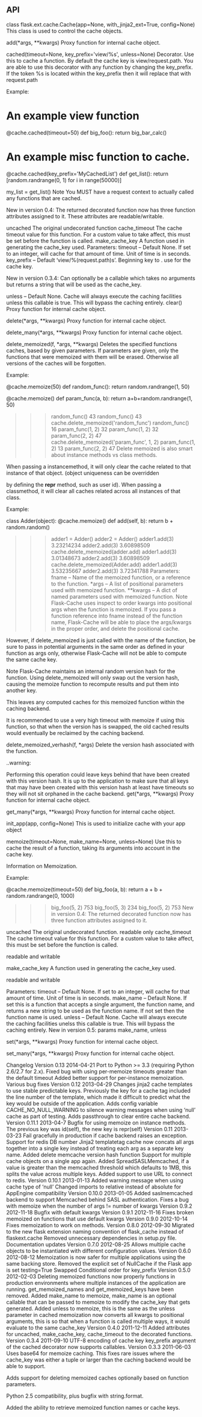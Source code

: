 API
----------

class flask.ext.cache.Cache(app=None, with_jinja2_ext=True, config=None)
This class is used to control the cache objects.

add(*args, **kwargs)
Proxy function for internal cache object.

cached(timeout=None, key_prefix='view/%s', unless=None)
Decorator. Use this to cache a function. By default the cache key is view/request.path. You are able to use this decorator with any function by changing the key_prefix. If the token %s is located within the key_prefix then it will replace that with request.path

Example:

# An example view function
@cache.cached(timeout=50)
def big_foo():
    return big_bar_calc()

# An example misc function to cache.
@cache.cached(key_prefix='MyCachedList')
def get_list():
    return [random.randrange(0, 1) for i in range(50000)]

my_list = get_list()
Note
You MUST have a request context to actually called any functions that are cached.

New in version 0.4: The returned decorated function now has three function attributes assigned to it. These attributes are readable/writable.

uncached
The original undecorated function
cache_timeout
The cache timeout value for this function. For a custom value to take affect, this must be set before the function is called.
make_cache_key
A function used in generating the cache_key used.
Parameters:	
timeout – Default None. If set to an integer, will cache for that amount of time. Unit of time is in seconds.
key_prefix –
Default ‘view/%(request.path)s’. Beginning key to . use for the cache key.

New in version 0.3.4: Can optionally be a callable which takes no arguments but returns a string that will be used as the cache_key.

unless – Default None. Cache will always execute the caching facilities unless this callable is true. This will bypass the caching entirely.
clear()
Proxy function for internal cache object.

delete(*args, **kwargs)
Proxy function for internal cache object.

delete_many(*args, **kwargs)
Proxy function for internal cache object.

delete_memoized(f, *args, **kwargs)
Deletes the specified functions caches, based by given parameters. If parameters are given, only the functions that were memoized with them will be erased. Otherwise all versions of the caches will be forgotten.

Example:

@cache.memoize(50)
def random_func():
    return random.randrange(1, 50)

@cache.memoize()
def param_func(a, b):
    return a+b+random.randrange(1, 50)
>>> random_func()
43
>>> random_func()
43
>>> cache.delete_memoized('random_func')
>>> random_func()
16
>>> param_func(1, 2)
32
>>> param_func(1, 2)
32
>>> param_func(2, 2)
47
>>> cache.delete_memoized('param_func', 1, 2)
>>> param_func(1, 2)
13
>>> param_func(2, 2)
47
Delete memoized is also smart about instance methods vs class methods.

When passing a instancemethod, it will only clear the cache related to that instance of that object. (object uniqueness can be overridden

by defining the __repr__ method, such as user id).
When passing a classmethod, it will clear all caches related across all instances of that class.

Example:

class Adder(object):
    @cache.memoize()
    def add(self, b):
        return b + random.random()
>>> adder1 = Adder()
>>> adder2 = Adder()
>>> adder1.add(3)
3.23214234
>>> adder2.add(3)
3.60898509
>>> cache.delete_memoized(adder.add)
>>> adder1.add(3)
3.01348673
>>> adder2.add(3)
3.60898509
>>> cache.delete_memoized(Adder.add)
>>> adder1.add(3)
3.53235667
>>> adder2.add(3)
3.72341788
Parameters:	
fname – Name of the memoized function, or a reference to the function.
*args – A list of positional parameters used with memoized function.
**kwargs – A dict of named parameters used with memoized function.
Note
Flask-Cache uses inspect to order kwargs into positional args when the function is memoized. If you pass a function reference into fname instead of the function name, Flask-Cache will be able to place the args/kwargs in the proper order, and delete the positional cache.

However, if delete_memoized is just called with the name of the function, be sure to pass in potential arguments in the same order as defined in your function as args only, otherwise Flask-Cache will not be able to compute the same cache key.

Note
Flask-Cache maintains an internal random version hash for the function. Using delete_memoized will only swap out the version hash, causing the memoize function to recompute results and put them into another key.

This leaves any computed caches for this memoized function within the caching backend.

It is recommended to use a very high timeout with memoize if using this function, so that when the version has is swapped, the old cached results would eventually be reclaimed by the caching backend.

delete_memoized_verhash(f, *args)
Delete the version hash associated with the function.

..warning:

Performing this operation could leave keys behind that have
been created with this version hash. It is up to the application
to make sure that all keys that may have been created with this
version hash at least have timeouts so they will not sit orphaned
in the cache backend.
get(*args, **kwargs)
Proxy function for internal cache object.

get_many(*args, **kwargs)
Proxy function for internal cache object.

init_app(app, config=None)
This is used to initialize cache with your app object

memoize(timeout=None, make_name=None, unless=None)
Use this to cache the result of a function, taking its arguments into account in the cache key.

Information on Memoization.

Example:

@cache.memoize(timeout=50)
def big_foo(a, b):
    return a + b + random.randrange(0, 1000)
>>> big_foo(5, 2)
753
>>> big_foo(5, 3)
234
>>> big_foo(5, 2)
753
New in version 0.4: The returned decorated function now has three function attributes assigned to it.

uncached
The original undecorated function. readable only
cache_timeout
The cache timeout value for this function. For a custom value to take affect, this must be set before the function is called.

readable and writable

make_cache_key
A function used in generating the cache_key used.

readable and writable

Parameters:	
timeout – Default None. If set to an integer, will cache for that amount of time. Unit of time is in seconds.
make_name – Default None. If set this is a function that accepts a single argument, the function name, and returns a new string to be used as the function name. If not set then the function name is used.
unless – Default None. Cache will always execute the caching facilities unelss this callable is true. This will bypass the caching entirely.
New in version 0.5: params make_name, unless

set(*args, **kwargs)
Proxy function for internal cache object.

set_many(*args, **kwargs)
Proxy function for internal cache object.

Changelog
Version 0.13 2014-04-21
Port to Python >= 3.3 (requiring Python 2.6/2.7 for 2.x).
Fixed bug with using per-memoize timeouts greater than the default timeout
Added better support for per-instance memoization.
Various bug fixes
Version 0.12 2013-04-29
Changes jinja2 cache templates to use stable predictable keys. Previously the key for a cache tag included the line number of the template, which made it difficult to predict what the key would be outside of the application.
Adds config variable CACHE_NO_NULL_WARNING to silence warning messages when using ‘null’ cache as part of testing.
Adds passthrough to clear entire cache backend.
Version 0.11.1 2013-04-7
Bugfix for using memoize on instance methods. The previous key was id(self), the new key is repr(self)
Version 0.11 2013-03-23
Fail gracefully in production if cache backend raises an exception.
Support for redis DB number
Jinja2 templatetag cache now concats all args together into a single key instead of treating each arg as a separate key name.
Added delete memcache version hash function
Support for multiple cache objects on a single app again.
Added SpreadSASLMemcached, if a value is greater than the memcached threshold which defaults to 1MB, this splits the value across multiple keys.
Added support to use URL to connect to redis.
Version 0.10.1 2013-01-13
Added warning message when using cache type of ‘null’
Changed imports to relative instead of absolute for AppEngine compatibility
Version 0.10.0 2013-01-05
Added saslmemcached backend to support Memcached behind SASL authentication.
Fixes a bug with memoize when the number of args != number of kwargs
Version 0.9.2 2012-11-18
Bugfix with default kwargs
Version 0.9.1 2012-11-16
Fixes broken memoized on functions that use default kwargs
Version 0.9.0 2012-10-14
Fixes memoization to work on methods.
Version 0.8.0 2012-09-30
Migrated to the new flask extension naming convention of flask_cache instead of flaskext.cache
Removed unnecessary dependencies in setup.py file.
Documentation updates
Version 0.7.0 2012-08-25
Allows multiple cache objects to be instantiated with different configuration values.
Version 0.6.0 2012-08-12
Memoization is now safer for multiple applications using the same backing store.
Removed the explicit set of NullCache if the Flask app is set testing=True
Swapped Conditional order for key_prefix
Version 0.5.0 2012-02-03
Deleting memoized functions now properly functions in production environments where multiple instances of the application are running.
get_memoized_names and get_memoized_keys have been removed.
Added make_name to memoize, make_name is an optional callable that can be passed to memoize to modify the cache_key that gets generated.
Added unless to memoize, this is the same as the unless parameter in cached
memoization now converts all kwargs to positional arguments, this is so that when a function is called multiple ways, it would evaluate to the same cache_key
Version 0.4.0 2011-12-11
Added attributes for uncached, make_cache_key, cache_timeout to the decorated functions.
Version 0.3.4 2011-09-10
UTF-8 encoding of cache key
key_prefix argument of the cached decorator now supports callables.
Version 0.3.3 2011-06-03
Uses base64 for memoize caching. This fixes rare issues where the cache_key was either a tuple or larger than the caching backend would be able to support.

Adds support for deleting memoized caches optionally based on function parameters.

Python 2.5 compatibility, plus bugfix with string.format.

Added the ability to retrieve memoized function names or cache keys.
